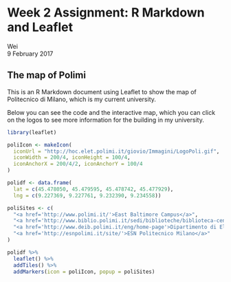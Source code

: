 # Week 2 Assignment: R Markdown and Leaflet
Wei  
9 February 2017  

## The map of Polimi

This is an R Markdown document using Leaflet to show the map of Politecnico di Milano, which is my current university.

Below you can see the code and the interactive map, which you can click on the logos to see more information for the building in my university.


```r
library(leaflet)

poliIcon <- makeIcon(
  iconUrl = "http://hoc.elet.polimi.it/giovio/Immagini/LogoPoli.gif",
  iconWidth = 200/4, iconHeight = 100/4,
  iconAnchorX = 200/4/2, iconAnchorY = 100/4
)

polidf <- data.frame(
  lat = c(45.478050, 45.479595, 45.478742, 45.477929),
  lng = c(9.227369, 9.227761, 9.232390, 9.234558))

poliSites <- c(
  "<a href='http://www.polimi.it/'>East Baltimore Campus</a>",
  "<a href='http://www.biblio.polimi.it/sedi/biblioteche/biblioteca-centrale-di-architettura/'>Central Library of Architecture</a>",
  "<a href='http://www.deib.polimi.it/eng/home-page'>Dipartimento di Elettronica, Informazione e Bioingegneria</a>",
  "<a href='http://esnpolimi.it/site/'>ESN Politecnico Milano</a>"
)

polidf %>% 
  leaflet() %>%
  addTiles() %>%
  addMarkers(icon = poliIcon, popup = poliSites)
```

<!--html_preserve--><div id="htmlwidget-2be3f45d1fa9e9ac3a56" style="width:672px;height:480px;" class="leaflet html-widget"></div>
<script type="application/json" data-for="htmlwidget-2be3f45d1fa9e9ac3a56">{"x":{"calls":[{"method":"addTiles","args":["http://{s}.tile.openstreetmap.org/{z}/{x}/{y}.png",null,null,{"minZoom":0,"maxZoom":18,"maxNativeZoom":null,"tileSize":256,"subdomains":"abc","errorTileUrl":"","tms":false,"continuousWorld":false,"noWrap":false,"zoomOffset":0,"zoomReverse":false,"opacity":1,"zIndex":null,"unloadInvisibleTiles":null,"updateWhenIdle":null,"detectRetina":false,"reuseTiles":false,"attribution":"&copy; <a href=\"http://openstreetmap.org\">OpenStreetMap\u003c/a> contributors, <a href=\"http://creativecommons.org/licenses/by-sa/2.0/\">CC-BY-SA\u003c/a>"}]},{"method":"addMarkers","args":[[45.47805,45.479595,45.478742,45.477929],[9.227369,9.227761,9.23239,9.234558],{"iconUrl":{"data":"http://hoc.elet.polimi.it/giovio/Immagini/LogoPoli.gif","index":0},"iconWidth":50,"iconHeight":25,"iconAnchorX":25,"iconAnchorY":25},null,null,{"clickable":true,"draggable":false,"keyboard":true,"title":"","alt":"","zIndexOffset":0,"opacity":1,"riseOnHover":false,"riseOffset":250},["<a href='http://www.polimi.it/'>East Baltimore Campus\u003c/a>","<a href='http://www.biblio.polimi.it/sedi/biblioteche/biblioteca-centrale-di-architettura/'>Central Library of Architecture\u003c/a>","<a href='http://www.deib.polimi.it/eng/home-page'>Dipartimento di Elettronica, Informazione e Bioingegneria\u003c/a>","<a href='http://esnpolimi.it/site/'>ESN Politecnico Milano\u003c/a>"],null,null]}],"limits":{"lat":[45.477929,45.479595],"lng":[9.227369,9.234558]}},"evals":[],"jsHooks":[]}</script><!--/html_preserve-->
